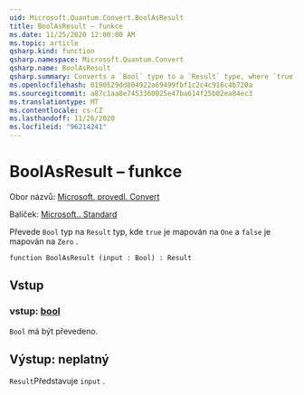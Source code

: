 ```yaml
---
uid: Microsoft.Quantum.Convert.BoolAsResult
title: BoolAsResult – funkce
ms.date: 11/25/2020 12:00:00 AM
ms.topic: article
qsharp.kind: function
qsharp.namespace: Microsoft.Quantum.Convert
qsharp.name: BoolAsResult
qsharp.summary: Converts a `Bool` type to a `Result` type, where `true` is mapped to `One` and `false` is mapped to `Zero`.
ms.openlocfilehash: 0190529dd804922a69499fbf1c2c4c916c4b720a
ms.sourcegitcommit: a87c1aa8e7453360025e47ba614f25b02ea84ec3
ms.translationtype: MT
ms.contentlocale: cs-CZ
ms.lasthandoff: 11/26/2020
ms.locfileid: "96214241"
---
```

# <a name="boolasresult-function"></a>BoolAsResult – funkce

Obor názvů: [Microsoft. provedl. Convert](xref:Microsoft.Quantum.Convert)

Balíček: [Microsoft.. Standard](https://nuget.org/packages/Microsoft.Quantum.Standard)


Převede `Bool` typ na `Result` typ, kde `true` je mapován na `One` a `false` je mapován na `Zero` .

```qsharp
function BoolAsResult (input : Bool) : Result
```


## <a name="input"></a>Vstup

### <a name="input--bool"></a>vstup: [bool](xref:microsoft.quantum.lang-ref.bool)

`Bool` má být převedeno.



## <a name="output--__invalidresult__"></a>Výstup: __neplatný <Result>__

`Result`Představuje `input` .